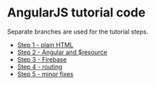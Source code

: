 AngularJS tutorial code
========

Separate branches are used for the tutorial steps.


* [Step 1 - plain HTML](https://github.com/Softhouse/indiskt2/tree/step1)
* [Step 2 - Angular and $resource](https://github.com/Softhouse/indiskt2/tree/step2)
* [Step 3 - Firebase](https://github.com/Softhouse/indiskt2/tree/step3)
* [Step 4 - routing](https://github.com/Softhouse/indiskt2/tree/step4)
* [Step 5 - minor fixes](https://github.com/Softhouse/indiskt2/tree/step5)

